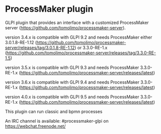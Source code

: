 # ProcessMaker plugin

GLPI plugin that provides an interface with a customized ProcessMaker server (https://github.com/tomolimo/processmaker-server).

version 3.4.x is compatible with GLPI 9.2 and needs ProcessMaker either 3.0.1.8-RE-1.12 (https://github.com/tomolimo/processmaker-server/releases/tag/3.0.1.8-RE-1.12) or 3.3.0-RE-1.x (https://github.com/tomolimo/processmaker-server/releases/tag/3.3.0-RE-1.5)

version 3.5.x is compatible with GLPI 9.3 and needs ProcessMaker 3.3.0-RE-1.x (https://github.com/tomolimo/processmaker-server/releases/latest)

version 3.6.x is compatible with GLPI 9.4 and needs ProcessMaker 3.3.0-RE-1.x (https://github.com/tomolimo/processmaker-server/releases/latest)

version 4.0.x is compatible with GLPI 9.5 and needs ProcessMaker 3.3.0-RE-1.x (https://github.com/tomolimo/processmaker-server/releases/latest)

This plugin can run classic and bpmn processes

An IRC channel is available: #processmaker-glpi on https://webchat.freenode.net/
